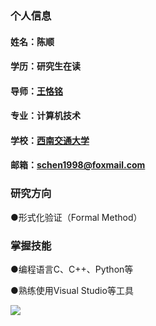 ### 个人信息
#### 姓名：陈顺
#### 学历：研究生在读
#### 导师：[王恪铭][1]
#### 专业：计算机技术
#### 学校：[西南交通大学][2]
#### 邮箱：schen1998@foxmail.com
 <p><b></b></p>

### 研究方向
●形式化验证（Formal Method）
 <p><b></b></p>

### 掌握技能
●编程语言C、C++、Python等

●熟练使用Visual Studio等工具

![](https://visitor-badge.glitch.me/badge?page_id=csads)

  [1]: https://faculty.swjtu.edu.cn/KeMing_Wang/zh_CN/index.htm
  [2]: https://www.swjtu.edu.cn/
